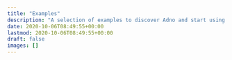 ```yaml
---
title: "Examples"
description: "A selection of examples to discover Adno and start using it.."
date: 2020-10-06T08:49:55+00:00
lastmod: 2020-10-06T08:49:55+00:00
draft: false
images: []
---
```

